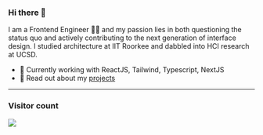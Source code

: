 ### Hi there 👋
I am a Frontend Engineer 👨‍💻 and my passion lies in both questioning the status quo and actively contributing to the next generation of interface design. I studied architecture at IIT Roorkee and dabbled into HCI research at UCSD.

- 🔭 Currently working with ReactJS, Tailwind, Typescript, NextJS
- 💬 Read out about my [projects](https://divyanshu-tiwari.herokuapp.com/projects)

<hr />

### Visitor count
<img src="https://profile-counter.glitch.me/clinckzone/count.svg" />
